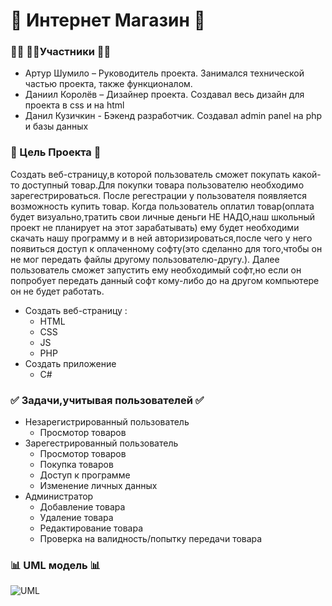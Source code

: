 # 🛒 Интернет Магазин 🛒
### :ok_woman: 👨‍💻Участники 👨‍💻
+	Артур Шумило – Руководитель проекта. Занимался технической частью проекта, также функционалом.
+	Даниил Королёв – Дизайнер проекта. Создавал весь дизайн для проекта в css и на html
+	Данил Кузичкин - Бэкенд разработчик. Создавал admin panel на php и базы данных

### :speech_balloon: Цель Проекта :speech_balloon:
Создать веб-страницу,в которой пользователь сможет покупать какой-то доступный товар.Для покупки товара пользователю необходимо зарегестрироваться. После регестрации у пользователя появляется возможность купить товар.
Когда пользователь оплатил товар(оплата будет визуально,тратить свои личные деньги НЕ НАДО,наш школьный проект не планирует на этот зарабатывать) ему будет необходими скачать нашу программу и в ней авторизироваться,после чего у него появиться доступ к оплаченному софту(это сделанно для того,чтобы он не мог передать файлы другому пользователю-другу.).
Далее пользователь сможет запустить ему необходимый софт,но если он попробует передать данный софт кому-либо до на другом компьютере он не будет работать.

+ Создать веб-страницу : 
  + HTML
  + CSS
  + JS
  + PHP
+ Создать приложение
  + C#

### :white_check_mark: Задачи,учитывая пользователей :white_check_mark:
+ Незарегистрированный пользователь
  + Просмотор товаров
+ Зарегестрированный пользователь
  + Просмотор товаров
  + Покупка товаров 
  + Доступ к программе 
  + Изменение личных данных
+ Администратор 
  + Добавление товара
  + Удаление товара
  + Редактирование товара 
  + Проверка на валидность/попытку передачи товара 
  
### :bar_chart: UML модель :bar_chart:
![UML](https://i.imgur.com/10P9HN2.png)
